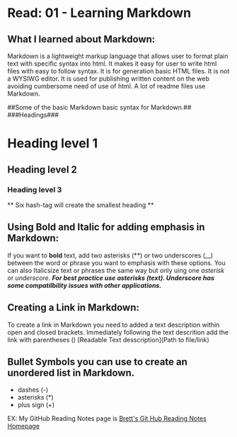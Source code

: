 # Read: 01 - Learning Markdown

## What I learned about Markdown:

Markdown is a lightweight markup language that allows user to format plain text with specific syntax into html. It makes it easy for user to write html files with easy to follow syntax.  It is for generation basic HTML files. It is not a WYSIWG editor. It is used for publishing written content on the web avoiding cumbersome need of use of html. A lot of readme files use Markdown. 

##Some of the basic Markdown basic syntax for Markdown.##
###Headings###
# Heading level 1
## Heading level 2
### Heading level 3
** Six hash-tag will create the smallest heading **


## Using Bold and Italic for adding emphasis in Markdown:
If you want to **bold** text, add two asterisks (**) or two underscores (__) between the word or phrase you want to emphasis with these options.
You can also Italicsize text or phrases the same way but only uing one *asterisk* or _underscore_.
***For best practice use asterisks (***text***). Underscore has some compatilbility issues with other applications.***

## Creating a Link in Markdown:

To create a link in Markdown you need to added a text description within open and closed brackets. Immediately following the text descrition add the link with parentheses ()
[Readable Text desscription](Path to file/link)

## Bullet Symbols you can use to create an unordered list in Markdown.
- dashes (-)
- asterisks (*)
- plus sign (+)


EX: My GitHub Reading Notes page is [Brett's Git Hub Reading Notes Homepage](https://brettf5.github.io/reading-notes/)
